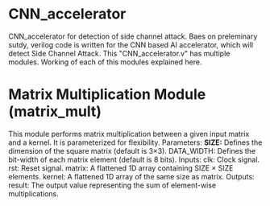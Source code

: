 # CNN_accelerator
CNN_accelerator for detection of side channel attack.
Baes on preleminary sutdy, verilog code is written for the CNN based AI accelerator, which will detect Side Channel Attack.
This "CNN_accelerator.v" has multiple modules. Working of each of this modules explained here.

# Matrix Multiplication Module (matrix_mult)
This module performs matrix multiplication between a given input matrix and a kernel. It is parameterized for flexibility.
Parameters:
**SIZE:** Defines the dimension of the square matrix (default is 3×3).
DATA_WIDTH: Defines the bit-width of each matrix element (default is 8 bits).
Inputs:
clk: Clock signal.
rst: Reset signal.
matrix: A flattened 1D array containing SIZE × SIZE elements.
kernel: A flattened 1D array of the same size as matrix.
Outputs:
result: The output value representing the sum of element-wise multiplications.
